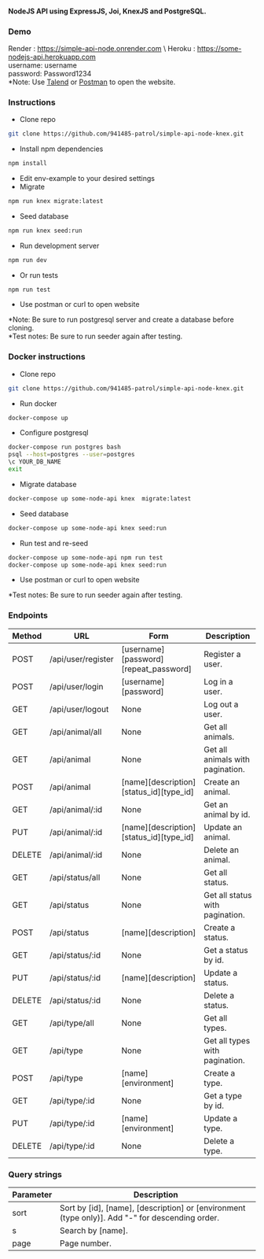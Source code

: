 #### NodeJS API using ExpressJS, Joi, KnexJS and PostgreSQL.
### Demo
Render :  https://simple-api-node.onrender.com \ 
Heroku : https://some-nodejs-api.herokuapp.com \
username: username \
password: Password1234 \
*Note: Use [Talend](https://chrome.google.com/webstore/detail/talend-api-tester-free-ed/aejoelaoggembcahagimdiliamlcdmfm?hl=en) or [Postman](https://www.postman.com/) to open the website.

### Instructions
- Clone repo
```sh
git clone https://github.com/941485-patrol/simple-api-node-knex.git
```
- Install npm dependencies
```sh
npm install
```
- Edit env-example to your desired settings
- Migrate
```sh
npm run knex migrate:latest
```
- Seed database
```sh
npm run knex seed:run
```
- Run development server
```sh
npm run dev
```
- Or run tests
```sh
npm run test
```
- Use postman or curl to open website

*Note: Be sure to run postgresql server and create a database before cloning. \
*Test notes: Be sure to run seeder again after testing.

### Docker instructions
- Clone repo
```sh
git clone https://github.com/941485-patrol/simple-api-node-knex.git
```
- Run docker
```sh
docker-compose up
```
- Configure postgresql
```sh
docker-compose run postgres bash
psql --host=postgres --user=postgres
\c YOUR_DB_NAME
exit
```
- Migrate database
```sh
docker-compose up some-node-api knex  migrate:latest
```

- Seed database
```sh
docker-compose up some-node-api knex seed:run
```

- Run test and re-seed
```sh
docker-compose up some-node-api npm run test
docker-compose up some-node-api knex seed:run
```

- Use postman or curl to open website

*Test notes: Be sure to run seeder again after testing.

### Endpoints
|Method|URL|Form|Description|
|------|---|----|-----------|
|POST|/api/user/register|[username][password][repeat_password]|Register a user.
|POST|/api/user/login|[username][password]|Log in a user.
|GET|/api/user/logout|None|Log out a user.
|GET|/api/animal/all|None|Get all animals.
|GET|/api/animal|None|Get all animals with pagination.
|POST|/api/animal|[name][description][status_id][type_id]|Create an animal.
|GET|/api/animal/:id|None|Get an animal by id.
|PUT|/api/animal/:id|[name][description][status_id][type_id]|Update an animal.
|DELETE|/api/animal/:id|None|Delete an animal.
|GET|/api/status/all|None|Get all status.
|GET|/api/status|None|Get all status with pagination.
|POST|/api/status|[name][description]|Create a status.
|GET|/api/status/:id|None|Get a status by id.
|PUT|/api/status/:id|[name][description]|Update a status.
|DELETE|/api/status/:id|None|Delete a status.
|GET|/api/type/all|None|Get all types.
|GET|/api/type|None|Get all types with pagination.
|POST|/api/type|[name][environment]|Create a type.
|GET|/api/type/:id|None|Get a type by id.
|PUT|/api/type/:id|[name][environment]|Update a type.
|DELETE|/api/type/:id|None|Delete a type.

### Query strings
|Parameter|Description|
|---------|-----------|
|sort|Sort by [id], [name], [description] or [environment (type only)]. Add "-" for descending order.|
|s|Search by [name].|
|page|Page number.|